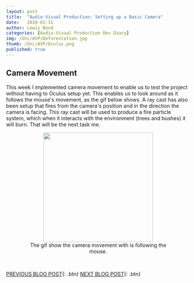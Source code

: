 ```yaml
---
layout: post
title:  "Audio-Visual Production: Setting up a Basic Camera"
date:   2020-01-31
author: Lewis Bond
categories: [Audio-Visual Production Dev Diary]
img: /Uni/AVP/Deforestation.jpg
thumb: /Uni/AVP/Oculus.png
published: true
---
```

<!--more-->

## Camera Movement

This week I implemented camera movement to enable us to test the project without having to Oculus setup yet. This enables us to look around as it follows the mouse's movement, as the gif below shows. A ray cast has also been setup that fires from the camera's position and in the direction the camera is facing. This ray cast will be used to produce a fire particle system, which when it interacts with the environment (trees and bushes) it will burn. That will be the next task me.

<center>
	<figure>
	    <a href="/assets/img/blog/Uni/AVP/cameraMovement.gif"><img src="/assets/img/blog/Uni/AVP/cameraMovement.gif" height="300px"></a>
	    <figcaption>The gif show the camera movement with is following the mouse.</figcaption>
	</figure>
</center>
<br/>

[PREVIOUS BLOG POST](https://lbondi7.github.io/audio-visual%20production%20dev%20diary/avp-dd-Deforestation-1){: .btn}
[NEXT BLOG POST](https://lbondi7.github.io/audio-visual%20production%20dev%20diary/avp-dd-Deforestation-3){: .btn}
